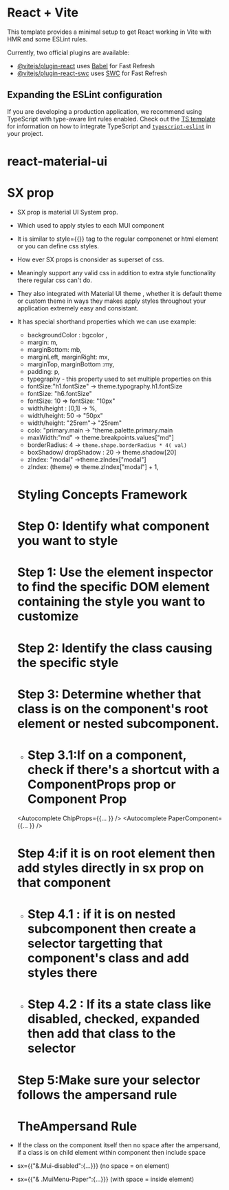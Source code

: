 # React + Vite

This template provides a minimal setup to get React working in Vite with HMR and some ESLint rules.

Currently, two official plugins are available:

- [@vitejs/plugin-react](https://github.com/vitejs/vite-plugin-react/blob/main/packages/plugin-react) uses [Babel](https://babeljs.io/) for Fast Refresh
- [@vitejs/plugin-react-swc](https://github.com/vitejs/vite-plugin-react/blob/main/packages/plugin-react-swc) uses [SWC](https://swc.rs/) for Fast Refresh

## Expanding the ESLint configuration

If you are developing a production application, we recommend using TypeScript with type-aware lint rules enabled. Check out the [TS template](https://github.com/vitejs/vite/tree/main/packages/create-vite/template-react-ts) for information on how to integrate TypeScript and [`typescript-eslint`](https://typescript-eslint.io) in your project.

# react-material-ui

# SX prop

- SX prop is material UI System prop.
- Which used to apply styles to each MUI component
- It is similar to style={{}} tag to the regular componenet or html element or you can define css styles.
- How ever SX props is cnonsider as superset of css.
- Meaningly support any valid css in addition to extra style functionality there regular css can't do.
- They also integrated with Material UI theme , whether it is default theme or custom theme in ways they makes apply styles throughout your application extremely easy and consistant.
- It has special shorthand properties which we can use example:

  - backgroundColor : bgcolor ,
  - margin: m,
  - marginBottom: mb,
  - marginLeft, marginRight: mx,
  - marginTop, marginBottom :my,
  - padding: p,
  - typegraphy - this property used to set multiple properties on this
  - fontSize:"h1.fontSize" -> theme.typography.h1.fontSize
  - fontSize: "h6.fontSize"
  - fontSize: 10 => fontSize: "10px"
  - width/height : [0,1] -> %,
  - width/height: 50 -> "50px"
  - width/height: "25rem"-> "25rem"
  - colo: "primary.main -> "theme.palette.primary.main
  - maxWidth:"md" -> theme.breakpoints.values["md"]
  - borderRadius: 4 -> `theme.shape.borderRadius * 4( val)`
  - boxShadow/ dropShadow : 20 -> theme.shadow[20]
  - zIndex: "modal" ->theme.zIndex["modal"]
  - zIndex: (theme) => theme.zIndex["modal"] + 1,

  # Styling Concepts Framework

  # Step 0: Identify what component you want to style

  # Step 1: Use the element inspector to find the specific DOM element containing the style you want to customize

  # Step 2: Identify the class causing the specific style

  # Step 3: Determine whether that class is on the component's root element or nested subcomponent.

  - # Step 3.1:If on a component, check if there's a shortcut with a ComponentProps prop or Component Prop

  <Autocomplete ChipProps={{... }} />
  <Autocomplete PaperComponent={{... }} />

  # Step 4:if it is on root element then add styles directly in sx prop on that component

  - # Step 4.1 : if it is on nested subcomponent then create a selector targetting that component's class and add styles there

  - # Step 4.2 : If its a state class like disabled, checked, expanded then add that class to the selector

  # Step 5:Make sure your selector follows the ampersand rule

  # TheAmpersand Rule

- If the class on the component itself then no space after the ampersand, if a class is on child element within component then include space

- sx={{"&.Mui-disabled":{...}}} (no space = on element)

- sx={{"& .MuiMenu-Paper":{...}}} (with space = inside element)
